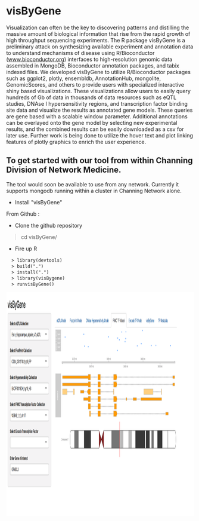 # visByGene
Visualization can often be the key to discovering patterns and distilling the massive amount of biological information that rise from the rapid growth of high throughput sequencing experiments. The R package visByGene is a preliminary attack on synthesizing available experiment and annotation data to understand mechanisms of disease using R/Bioconductor (www.bioconductor.org) interfaces to high-resolution genomic data assembled in MongoDB, Bioconductor annotation packages, and tabix indexed files. We developed visByGene to utilize R/Bioconductor packages such as ggplot2, plotly, ensembldb, AnnotationHub, mongolite, GenomicScores, and others to provide users with specialized interactive shiny based visualizations. These visualizations allow users to easily query hundreds of Gb of data in thousands of data resources such as eQTL studies, DNAse I hypersensitivity regions, and transcription factor binding site data and visualize the results as annotated gene models. These queries are gene based with a scalable window parameter. Additional annotations can be overlayed onto the gene model by selecting new experimental results, and the combined results can be easily downloaded as a csv for later use. Further work is being done to utilize the hover text and plot linking features of plotly graphics to enrich the user experience.

## To get started with our tool from within Channing Division of Network Medicine. 

The tool would soon be available to use from any network. Currently it supports mongodb running within a cluster in Channing Network alone. 

- Install "visByGene"

From Github :

- Clone the github repository
> cd visByGene/

- Fire up R

```{
  > library(devtools)
  > build(".")
  > install(".")
  > library(visBygene)
  > runvisByGene()
```


<img src="vignettes/www/visByGene.png" width="850" height="600">



